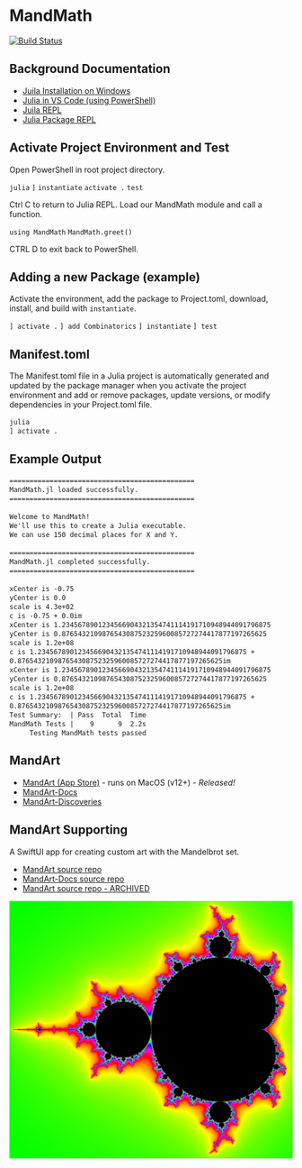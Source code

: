 # MandMath

[![Build Status](https://github.com/denisecase/MandMath.jl/actions/workflows/CI.yml/badge.svg?branch=master)](https://github.com/denisecase/MandMath.jl/actions/workflows/CI.yml?query=branch%3Amaster)


## Background Documentation

- [Juila Installation on Windows](docs/Julia-Installation-Windows.md)
- [Julia in VS Code (using PowerShell)](docs/Julia-VSCode.md)
- [Juila REPL](docs/REPL.md)
- [Julia Package REPL](docs/Package-REPL.md)

## Activate Project Environment and Test

Open PowerShell in root project directory. 

`julia`
`]`
`instantiate`
`activate .`
`test`

Ctrl C to return to Julia REPL. Load our MandMath module and call a function. 

`using MandMath`
`MandMath.greet()`

CTRL D to exit back to PowerShell. 

## Adding a new Package (example)

Activate the environment, add the package to Project.toml, 
download, install, and build with `instantiate`.

`] activate .`
`] add Combinatorics`
`] instantiate`
`] test`


## Manifest.toml

The Manifest.toml file in a Julia project is automatically generated and 
updated by the package manager when you activate the project environment and 
add or remove packages, update versions, or modify dependencies in your 
Project.toml file.

```
julia
] activate .
```

## Example Output

```
==============================================
MandMath.jl loaded successfully.
==============================================

Welcome to MandMath!
We'll use this to create a Julia executable.
We can use 150 decimal places for X and Y.

==============================================
MandMath.jl completed successfully.
==============================================

xCenter is -0.75
yCenter is 0.0
scale is 4.3e+02
c is -0.75 + 0.0im
xCenter is 1.2345678901234566904321354741114191710948944091796875
yCenter is 0.876543210987654308752325960085727274417877197265625
scale is 1.2e+08
c is 1.2345678901234566904321354741114191710948944091796875 + 0.876543210987654308752325960085727274417877197265625im
xCenter is 1.2345678901234566904321354741114191710948944091796875
yCenter is 0.876543210987654308752325960085727274417877197265625
scale is 1.2e+08
c is 1.2345678901234566904321354741114191710948944091796875 + 0.876543210987654308752325960085727274417877197265625im
Test Summary:  | Pass  Total  Time
MandMath Tests |    9      9  2.2s
     Testing MandMath tests passed
```

## MandArt

- [MandArt (App Store)](https://apps.apple.com/us/app/mandart/id6445924588?mt=12) - runs on MacOS (v12+) - _Released!_
- [MandArt-Docs](https://denisecase.github.io/MandArt-Docs/documentation/mandart/)
- [MandArt-Discoveries](https://github.com/denisecase/MandArt-Discoveries)

## MandArt Supporting

A SwiftUI app for creating custom art with the Mandelbrot set.

- [MandArt source repo](https://github.com/brucehjohnson/MandArt) 
- [MandArt-Docs source repo](https://github.com/denisecase/MandArt-Docs)
- [MandArt source repo - ARCHIVED](https://github.com/denisecase/MandArt) 

![MandArt](https://raw.githubusercontent.com/denisecase/MandArt-Discoveries/main/denisecase/Opening.png)